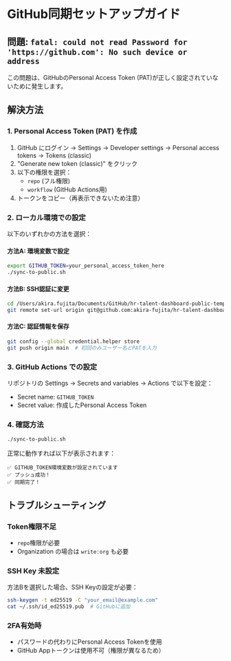 # GitHub同期セットアップガイド

## 問題: `fatal: could not read Password for 'https://github.com': No such device or address`

この問題は、GitHubのPersonal Access Token (PAT)が正しく設定されていないために発生します。

## 解決方法

### 1. Personal Access Token (PAT) を作成

1. GitHub にログイン → Settings → Developer settings → Personal access tokens → Tokens (classic)
2. "Generate new token (classic)" をクリック
3. 以下の権限を選択：
   - `repo` (フル権限)
   - `workflow` (GitHub Actions用)
4. トークンをコピー（再表示できないため注意）

### 2. ローカル環境での設定

以下のいずれかの方法を選択：

#### 方法A: 環境変数で設定
```bash
export GITHUB_TOKEN=your_personal_access_token_here
./sync-to-public.sh
```

#### 方法B: SSH認証に変更
```bash
cd /Users/akira.fujita/Documents/GitHub/hr-talent-dashboard-public-temp
git remote set-url origin git@github.com:akira-fujita/hr-talent-dashboard-public.git
```

#### 方法C: 認証情報を保存
```bash
git config --global credential.helper store
git push origin main  # 初回のみユーザー名とPATを入力
```

### 3. GitHub Actions での設定

リポジトリの Settings → Secrets and variables → Actions で以下を設定：

- Secret name: `GITHUB_TOKEN`
- Secret value: 作成したPersonal Access Token

### 4. 確認方法

```bash
./sync-to-public.sh
```

正常に動作すれば以下が表示されます：
```
✅ GITHUB_TOKEN環境変数が設定されています
✅ プッシュ成功！
✅ 同期完了！
```

## トラブルシューティング

### Token権限不足
- `repo`権限が必要
- Organization の場合は `write:org` も必要

### SSH Key 未設定
方法Bを選択した場合、SSH Keyの設定が必要：
```bash
ssh-keygen -t ed25519 -C "your_email@example.com"
cat ~/.ssh/id_ed25519.pub  # GitHubに追加
```

### 2FA有効時
- パスワードの代わりにPersonal Access Tokenを使用
- GitHub Appトークンは使用不可（権限が異なるため）